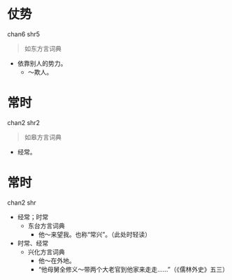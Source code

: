 # 仗势
chan6 shr5
> 如东方言词典
- 依靠别人的势力。
  - ～欺人。

# 常时
chan2 shr2
> 如皋方言词典
- 经常。

# 常时
chan2 shr
+ 经常；时常
  * 东台方言词典
    - 他～来望我。也称“常兴”。（此处时轻读）
+ 时常、经常
  * 兴化方言词典
    - 他～在外地。
    - “他母舅全修义～带两个大老官到他家来走走……”（《儒林外史》五三）
